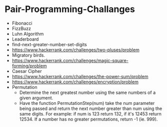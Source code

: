 # Pair-Programming-Challanges

- Fibonacci
- FizzBuzz
- Luhn Algorithm
- Leaderboard
- find-next-greater-number-set-digits
- https://www.hackerrank.com/challenges/two-pluses/problem
- Migratory birds.
- https://www.hackerrank.com/challenges/magic-square-forming/problem
- Caesar Cipher
- https://www.hackerrank.com/challenges/the-power-sum/problem
- https://www.hackerrank.com/challenges/encryption/problem
- Permutation
  - Determine the next greatest number using the same numbers of a given argument.
  - Have the function PermutationStep(num) take the num parameter being passed and return the next number greater than num using the same digits. For example: if num is 123 return 132, if it's 12453 return 12534. If a number has no greater permutations, return -1 (ie. 999).
